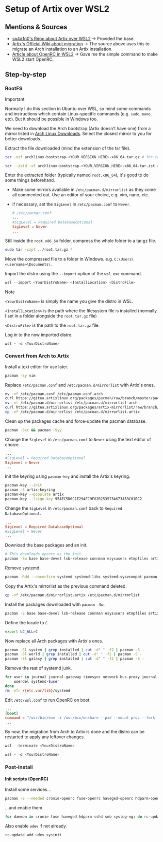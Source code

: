 # Setup of Artix over WSL2

## Mentions & Sources

- [sp4d1n0's Repo about Artix over WSL2](https://github.com/sp4d1n0/Artix-WSL) -> Provided the base.
- [Artix's Official Wiki about migration](https://wiki.artixlinux.org/Main/Migration) -> The source above uses this to migrate an Arch installation to an Artix installation.
- [Article about OpenRC in WSL2](https://wsl.dev/wsl2init/) -> Gave me the simple command to make WSL2 start OpenRC.

## Step-by-step

### RootFS

>[!IMPORTANT]
>Normally I do this section in Ubuntu over WSL, so mind some commands and instructions which contain Linux-specific commands
>(e.g. `sudo`, `nano`, etc). But it should be possible in Windows too.

We need to download the Arch bootstrap (Artix doesn't have one) from a mirror listed in [Arch Linux Downloads](https://archlinux.org/download/). Select the closest mirror to you for better downloads.

Extract the file downloaded (mind the extension of the tar file).

```bash
tar -xzf archlinux-bootstrap-<YOUR_VERSION_HERE>-x86_64.tar.gz # for tar-gzip files
```

```bash
tar --zstd -xf archlinux-bootstrap-<YOUR_VERSION_HERE>-x86_64.tar.zst # for tar-zstd files
```

Enter the extracted folder (typically named `root.x86_64`), it's good to do some things beforehand.
  - Make some mirrors available in `/etc/pacman.d/mirrorlist` as they come all commented out. Use an editor of your choice, e.g. vim, nano, etc.
  - If necessary, set the `SigLevel` in `/etc/pacman.conf` to `Never`.

    ```conf
    # /etc/pacman.conf
    ...
    #SigLevel = Required DatabaseOptional
    SigLevel = Never
    ...
    ```

Still inside the `root.x86_64` folder, compress the whole folder to a tar.gz file.

```bash
sudo tar -czpf ../root.tar.gz *
```

Move the compressed file to a folder in Windows. e.g. `C:\Users\<username>\Documents\`.

Import the distro using the `--import` option of the `wsl.exe` command.

```powershell
wsl --import <YourDistroName> <InstallLocation> <DistroFile>
```

>[!NOTE]
>`<YourDistroName>` is simply the name you give the distro in WSL.
>
>`<InstallLocation>` is the path where the filesystem file is installed (normally I set in a folder alongside the `root.tar.gz` file)
>
>`<DistroFile>` is the path to the `root.tar.gz` file.

Log in to the now imported distro.

```powershell
wsl ~ -d <YourDistroName>
```

### Convert from Arch to Artix

Install a text editor for use later.

```bash
pacman -Sy vim
```

Replace `/etc/pacman.conf` and `/etc/pacman.d/mirrorlist` with Artix's ones.

```bash
mv -vf /etc/pacman.conf /etc/pacman.conf.arch
curl https://gitea.artixlinux.org/packages/pacman/raw/branch/master/pacman.conf -o /etc/pacman.conf
mv -vf /etc/pacman.d/mirrorlist /etc/pacman.d/mirrorlist-arch
curl https://gitea.artixlinux.org/packages/artix-mirrorlist/raw/branch/master/mirrorlist -o /etc/pacman.d/mirrorlist
cp -vf /etc/pacman.d/mirrorlist /etc/pacman.d/mirrorlist.artix
```

Clean up the packages cache and force-update the pacman database.

```bash
pacman -Scc && pacman -Syy
```

Change the `SigLevel` in `/etc/pacman.conf` to `Never` using the text editor of choice.

```conf
...
#SigLevel = Required DatabaseOptional
SigLevel = Never
...
```

Init the keyring using `pacman-key` and install the Artix's keyring.

```bash
pacman-key --init
pacman -S artix-keyring
pacman-key --populate artix
pacman-key --lsign-key 95AEC5D0C1E294FC9F82B253573A673A53C01BC2
```

Change the `SigLevel` in `/etc/pacman.conf` back to `Required DatabaseOptional`.

```conf
...
SigLevel = Required DatabaseOptional
#SigLevel = Never
...
```

Download the base packages and an init.

```bash
# This downloads openrc as the init.
pacman -Sw base base-devel lsb-release connman esysusers etmpfiles artix-branding-base openrc-system elogind-openrc openrc
```

Remove systemd.

```bash
pacman -Rdd --noconfirm systemd systemd-libs systemd-sysvcompat pacman-mirrorlist dbus
```

Copy the Artix's mirrorlist as the previous command deleted.

```bash
cp -vf /etc/pacman.d/mirrorlist.artix /etc/pacman.d/mirrorlist
```

Install the packages downloaded with `pacman -Sw`.

```bash
pacman -S base base-devel lsb-release connman esysusers etmpfiles artix-branding-base openrc-system elogind-openrc openrc
```

Define the locale to `C`.

```bash
export LC_ALL=C
```

Now replace all Arch packages with Artix's ones.

```bash
pacman -Sl system | grep installed | cut -d" " -f2 | pacman -S -
pacman -Sl world | grep installed | cut -d" " -f2 | pacman -S -
pacman -Sl galaxy | grep installed | cut -d" " -f2 | pacman -S -
```

Remove the rest of systemd junk.

```bash
for user in journal journal-gateway timesync network bus-proxy journal-remote journal-upload resolve coredump; do
    userdel systemd-$user
done
rm -vfr /{etc,var/lib}/systemd
```

Edit `/etc/wsl.conf` to run OpenRC on boot.

```conf
...
[boot]
command = "/usr/bin/env -i /usr/bin/unshare --pid --mount-proc --fork --propagation private -- sh -c 'exec /sbin/init'"
...
```

By now, the migration from Arch to Artix is done and the distro can be restarted to apply any leftover changes.

```powershell
wsl --terminate <YourDistroName>

wsl ~ -d <YourDistroName>
```

### Post-install

#### Init scripts (OpenRC)

Install some services...

```bash
pacman -S --needed cronie-openrc fuse-openrc haveged-openrc hdparm-openrc openssh-openrc samba-openrc syslog-ng-openrc
```

...and enable them.

```bash
for daemon in cronie fuse haveged hdparm sshd smb syslog-ng; do rc-update add $daemon default; done
```

Also enable `udev` if not already.
```bash
rc-update add udev sysinit
```

